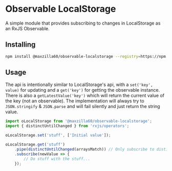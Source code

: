 # Observable LocalStorage

A simple module that provides subscribing to changes in LocalStorage as an RxJS Observable.

## Installing

```bash
npm install @maxzilla60/observable-localstorage --registry=https://npm.pkg.github.com/
```

## Usage

The api is intentionally similar to LocalStorage's api, with a `set('key', value)` for updating and a `get('key')` for getting the observable instance.
There is also a `getLatestValue('key')` which will return the current value of the key (not an observable).
The implementation will always try to `JSON.stringify` & `JSON.parse` and will fail silently and just return the string value.

```typescript
import oLocalStorage from '@maxzilla60/observable-localstorage';
import { distinctUntilChanged } from 'rxjs/operators';

oLocalStorage.set('stuff', ['Initial value']);

oLocalStorage.get('stuff')
	.pipe(distinctUntilChanged(arraysMatch)) // Only subscribe to distinct new values
	.subscribe(newValue => {
		// Do stuff with the stuff...
	});
```
